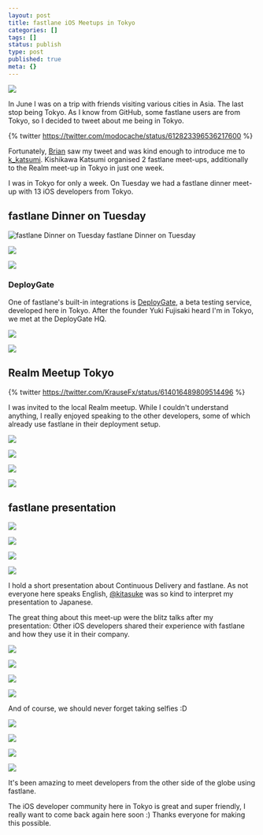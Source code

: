 ```yaml
---
layout: post
title: fastlane iOS Meetups in Tokyo
categories: []
tags: []
status: publish
type: post
published: true
meta: {}
---
```


![](/squarespace_images/static_545299aae4b0e9514fe30c95_54529a29e4b025a90f45cc50_558ecb25e4b0bff230d2ef2a_1435421510197__img.jpg_)
  
In June I was on a trip with friends visiting various cities in Asia. The last stop being Tokyo. As I know from GitHub, some fastlane users are from Tokyo, so I decided to tweet about me being in Tokyo.

{% twitter https://twitter.com/modocache/status/612823396536217600 %}


Fortunately, [Brian](https://twitter.com/modocache) saw my tweet and was kind enough to introduce me to [k_katsumi](https://twitter.com/k_katsumi). Kishikawa Katsumi organised 2 fastlane meet-ups, additionally to the Realm meet-up in Tokyo in just one week.

I was in Tokyo for only a week. On Tuesday we had a fastlane dinner meet-up with 13 iOS developers from Tokyo. 

## fastlane Dinner on Tuesday

  
       
![fastlane Dinner on Tuesday](/squarespace_images/static_545299aae4b0e9514fe30c95_54529a29e4b025a90f45cc50_558ec49ce4b0fc259f0846f0_1435419832412_fastlane+meetup+tokyo.jpgfastlane+meetup+tokyo_) fastlane Dinner on Tuesday 
  


![](/squarespace_images/static_545299aae4b0e9514fe30c95_54529a29e4b025a90f45cc50_558ec4f6e4b0c84f9abd13ef_1435419895482_2015-06-23+21.17.26.jpg.26.jpg_)  
   
![](/squarespace_images/static_545299aae4b0e9514fe30c95_54529a29e4b025a90f45cc50_558ec538e4b01c6273e8c1ae_1435419964638_2015-06-23+21.07.39.jpg.39.jpg_)

### DeployGate


One of fastlane's built-in integrations is 
[DeployGate](https://deploygate.com/?locale=en), a beta testing service, developed here in Tokyo. After the founder Yuki Fujisaki heard I'm in Tokyo, we met at the DeployGate HQ.

![](/squarespace_images/static_545299aae4b0e9514fe30c95_54529a29e4b025a90f45cc50_558ec63ee4b0c84f9abd18bf_1435420227108_2015-06-24+18.35.55.jpg.55.jpg_)

   
![](/squarespace_images/static_545299aae4b0e9514fe30c95_54529a29e4b025a90f45cc50_558ec638e4b02baad4dd4194_1435420217620_2015-06-24+18.38.03.jpg.03.jpg_)

## Realm Meetup Tokyo

{% twitter https://twitter.com/KrauseFx/status/614016489809514496 %}


I was invited to the local Realm meetup. While I couldn't understand anything, I really enjoyed speaking to the other developers, some of which already use fastlane in their deployment setup.

![](/squarespace_images/static_545299aae4b0e9514fe30c95_54529a29e4b025a90f45cc50_558ec71ae4b0a919cf51dad5_1435420455503_2015-06-25+21.08.52.jpg.52.jpg_)
  

  
   
![](/squarespace_images/static_545299aae4b0e9514fe30c95_54529a29e4b025a90f45cc50_558ec72de4b0a919cf51db39_1435420465555_2015-06-25+21.09.56.jpg.56.jpg_)
  

  
   
![](/squarespace_images/static_545299aae4b0e9514fe30c95_54529a29e4b025a90f45cc50_558ec733e4b0a919cf51db53_1435420490368_2015-06-25+22.01.32.jpg.32.jpg_)
  

  
   
![](/squarespace_images/static_545299aae4b0e9514fe30c95_54529a29e4b025a90f45cc50_558ec730e4b0a919cf51db4b_1435420490367_2015-06-25+21.27.49.jpg.49.jpg_)

## fastlane presentation


![](/squarespace_images/static_545299aae4b0e9514fe30c95_54529a29e4b025a90f45cc50_558ec794e4b001d89d8c4ccb_1435420568156_2015-06-26+19.01.20.jpg.20.jpg_)
  

  
   
![](/squarespace_images/static_545299aae4b0e9514fe30c95_54529a29e4b025a90f45cc50_558ec79ce4b03427a0145844_1435420576817_2015-06-26+19.30.39.jpg.39.jpg_)
  

  
   
![](/squarespace_images/static_545299aae4b0e9514fe30c95_54529a29e4b025a90f45cc50_558ec7b7e4b03427a014589c_1435420603544_2015-06-26+19.42.40.jpg.40.jpg_)
  

  
   
![](/squarespace_images/static_545299aae4b0e9514fe30c95_54529a29e4b025a90f45cc50_558ec7c6e4b083425e876303_1435420615483_2015-06-26+21.08.21.jpg.21.jpg_)

I hold a short presentation about Continuous Delivery and fastlane. As not everyone here speaks English, 
[@kitasuke](https://twitter.com/kitasuke) was so kind to interpret my presentation to Japanese.

The great thing about this meet-up were the blitz talks after my presentation: Other iOS developers shared their experience with fastlane and how they use it in their company.

![](/squarespace_images/static_545299aae4b0e9514fe30c95_54529a29e4b025a90f45cc50_558ec8a0e4b0a675d66aa607_1435420836616_2015-06-26+21.11.29.jpg.29.jpg_)
  

  
   
![](/squarespace_images/static_545299aae4b0e9514fe30c95_54529a29e4b025a90f45cc50_558ec8d8e4b0d8437a4cf559_1435420892604_2015-06-26+21.14.56.jpg.56.jpg_)
  

  
   
![](/squarespace_images/static_545299aae4b0e9514fe30c95_54529a29e4b025a90f45cc50_558ec8c4e4b0d8437a4cf4f8_1435420925516_2015-06-26+21.01.30.jpg.30.jpg_)
  

  
   
![](/squarespace_images/static_545299aae4b0e9514fe30c95_54529a29e4b025a90f45cc50_558ec8f7e4b0d8437a4cf5be_1435420925525_2015-06-26+21.20.00.jpg.00.jpg_)

And of course, we should never forget taking selfies :D 

![](/squarespace_images/static_545299aae4b0e9514fe30c95_54529a29e4b025a90f45cc50_558ec936e4b09d60c5d30d3c_1435420986347_2015-06-26+21.49.36.jpg.36.jpg_)
  

  
   
![](/squarespace_images/static_545299aae4b0e9514fe30c95_54529a29e4b025a90f45cc50_558ec965e4b004f41ba0e4d7_1435421033179_2015-06-26+22.13.54.jpg.54.jpg_)
  

  
   
![](/squarespace_images/static_545299aae4b0e9514fe30c95_54529a29e4b025a90f45cc50_558ec95de4b004f41ba0e4b0_1435421071733_2015-06-26+22.06.48.jpg.48.jpg_)
  

  
   
![](/squarespace_images/static_545299aae4b0e9514fe30c95_54529a29e4b025a90f45cc50_558ec94be4b09d60c5d30d80_1435421071742_2015-06-26+21.55.17.jpg.17.jpg_)

It's been amazing to meet developers from the other side of the globe using fastlane.

The iOS developer community here in Tokyo is great and super friendly, I really want to come back again here soon :) Thanks everyone for making this possible.
